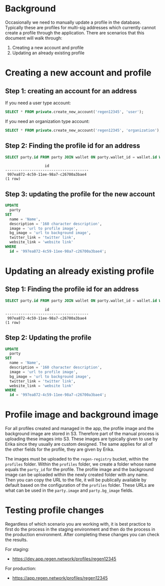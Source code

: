 # Background

Occasionally we need to manually update a profile in the database.
Typically these are profiles for multi-sig addresses which currently cannot create a profile through the application.
There are scenarios that this document will walk through:

1. Creating a new account and profile
2. Updating an already existing profile

# Creating a new account and profile

## Step 1: creating an account for an address

If you need a user type account:

```sql
SELECT * FROM private.create_new_account('regen12345', 'user');
```

If you need an organization type account:

```sql
SELECT * FROM private.create_new_account('regen12345', 'organization');
```

## Step 2: Finding the profile id for an address

```sql
SELECT party.id FROM party JOIN wallet ON party.wallet_id = wallet.id WHERE wallet.addr = 'regen12345';
```

```
                  id
--------------------------------------
 997ea872-4c59-11ee-98a7-c26700a3bae4
(1 row)
```

## Step 3: updating the profile for the new account

```sql
UPDATE
  party
SET
  name = 'Name',
  description = '160 character description',
  image = 'url to profile image',
  bg_image = 'url to background image',
  twitter_link = 'twitter link',
  website_link = 'website link'
WHERE
  id = '997ea872-4c59-11ee-98a7-c26700a3bae4';
```

# Updating an already existing profile

## Step 1: Finding the profile id for an address

```sql
SELECT party.id FROM party JOIN wallet ON party.wallet_id = wallet.id WHERE wallet.addr = 'regen12345';
```

```
                  id
--------------------------------------
 997ea872-4c59-11ee-98a7-c26700a3bae4
(1 row)
```

## Step 2: Updating the profile

```sql
UPDATE
  party
SET
  name = 'Name',
  description = '160 character description',
  image = 'url to profile image',
  bg_image = 'url to background image',
  twitter_link = 'twitter link',
  website_link = 'website link'
WHERE
  id = '997ea872-4c59-11ee-98a7-c26700a3bae4';
```

# Profile image and background image

For all profiles created and managed in the app, the profile image and the background image are stored in S3.
Therefore part of the manual process is uploading these images into S3.
These images are typically given to use by Erika since they usually are custom designed.
The same applies for all of the other fields for the profile, they are given by Erika.

The images must be uploaded to the `regen-registry` bucket, within the `profiles` folder.
Within the `profiles` folder, we create a folder whose name equals the `party_id` for the profile.
The profile image and the background image can be uploaded within the newly created folder with any name.
Then you can copy the URL to the file, it will be publically available by default based on the configuration of the `profiles` folder.
These URLs are what can be used in the `party.image` and `party.bg_image` fields.

# Testing profile changes

Regardless of which scenario you are working with, it is best practice to first do the process in the staging environment and then do the process in the production environment.
After completing these changes you can check the results.

For staging:

- https://dev.app.regen.network/profiles/regen12345

For production:

- https://app.regen.network/profiles/regen12345
